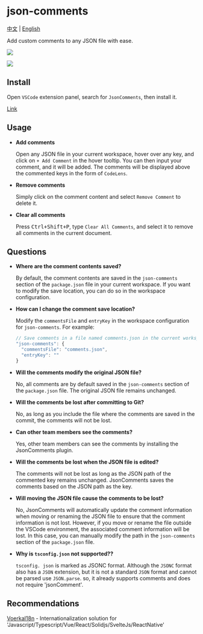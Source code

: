 # json-comments

[中文](./README_CN.md) | [English](./README.md) 

Add custom comments to any JSON file with ease.

![](./preview.gif)

![](./preview2.gif)

## Install

Open `VSCode` extension panel, search for `JsonComments`, then install it.

[Link](https://marketplace.visualstudio.com/items?itemName=wxzhang.json-comments&ssr=false#review-details)

## Usage

- **Add comments**

  Open any JSON file in your current workspace, hover over any key, and click on `+ Add Comment` in the hover tooltip. You can then input your comment, and it will be added. The comments will be displayed above the commented keys in the form of `CodeLens`.

- **Remove comments**

  Simply click on the comment content and select `Remove Comment` to delete it.

- **Clear all comments**

  Press <kbd>Ctrl+Shift+P</kbd>, type `Clear All Comments`, and select it to remove all comments in the current document.

## Questions

- **Where are the comment contents saved?**

  By default, the comment contents are saved in the `json-comments` section of the `package.json` file in your current workspace. If you want to modify the save location, you can do so in the workspace configuration.

- **How can I change the comment save location?**

  Modify the `commentsFile` and `entryKey` in the workspace configuration for `json-comments`. For example:
 
  ```js
  // Save comments in a file named comments.json in the current workspace
  "json-comments": {    
    "commentsFile": "comments.json",
    "entryKey": ""          
  }
  ```

- **Will the comments modify the original JSON file?**

  No, all comments are by default saved in the `json-comments` section of the `package.json` file. The original JSON file remains unchanged.

- **Will the comments be lost after committing to Git?**
  
  No, as long as you include the file where the comments are saved in the commit, the comments will not be lost.

- **Can other team members see the comments?**

  Yes, other team members can see the comments by installing the JsonComments plugin.

- **Will the comments be lost when the JSON file is edited?**

  The comments will not be lost as long as the JSON path of the commented key remains unchanged. JsonComments saves the comments based on the JSON path as the key.

- **Will moving the JSON file cause the comments to be lost?**

  No, JsonComments will automatically update the comment information when moving or renaming the JSON file to ensure that the comment information is not lost.
  However, if you move or rename the file outside the VSCode environment, the associated comment information will be lost. In this case, you can manually modify the path in the `json-comments` section of the `package.json` file.

- **Why is `tsconfig.json` not supported??**

  `tsconfig. json` is marked as JSONC format. Although the `JSONC` format also has a `JSON` extension, but it is not a standard `JSON` format and cannot be parsed use `JSON.parse`. so, it already supports comments and does not require 'jsonComment'.
  


## Recommendations

[VoerkaI18n](https://github.com/zhangfisher/voerka-i18n) - Internationalization solution for 'Javascript/Typescript/Vue/React/Solidjs/SvelteJs/ReactNative'






